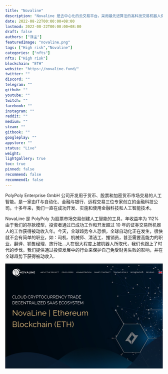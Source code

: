 ```yaml
---
title: "Novaline"
description: "Novaline 是去中心化的云交易平台。采用最先进算法的高科技交易机器人保证您的收入。"
date: 2022-08-22T00:00:00+08:00
lastmod: 2022-08-22T00:00:00+08:00
draft: false
authors: ["浮尘"]
featuredImage: "novaline.png"
tags: ["High risk","Novaline"]
categories: ["nfts"]
nfts: ["High risk"]
blockchain: "ETH"
website: "https://novaline.fund/"
twitter: ""
discord: ""
telegram: ""
github: ""
youtube: ""
twitch: ""
facebook: ""
instagram: ""
reddit: ""
medium: ""
steam: ""
gitbook: ""
googleplay: ""
appstore: ""
status: "Live"
weight: 
lightgallery: true
toc: true
pinned: false
recommend: false
recommend1: false
---
```

PolyPoly Enterprise GmbH 公司开发用于货币、股票和加密货币市场交易的人工智能。是一家由IT与自动化、金融与银行、远程交易三位专家创立的金融科技公司。十多年来，我们一直在成功开发、实施和使用金融科技和人工智能技术。

NovaLine 是 PolyPoly 为股票市场交易创建人工智能的工具，年收益率为 112% 由于我们的存款模型，投资者通过已成功工作和开发超过 10 年的证券交易所机器人的工作获得被动收入年。今天，全球趋势令人恐惧，全球自动化正在发生，很快就不会有简单的职业，如：司机、机械师、清洁工、推销员，甚至需要高能力的职业，翻译、销售经理、旅行社...人在很大程度上被机器人所取代，我们也跟上了时代的步伐。我们提供通过投资发展中的行业来保护自己免受财务失败的影响，并在全球趋势下获得被动收入.

![1](165468531.png)